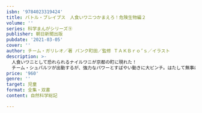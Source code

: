 ```yaml
---
isbn: '9784023319424'
title: バトル・ブレイブス　人食いワニつかまえろ！危険生物編２
volume: ''
series: 科学まんがシリーズ⑨
publisher: 朝日新聞出版
pubdate: '2021-03-05'
cover: ''
author: チーム・ガリレオ／著 パンク町田／監修 ＴＡＫＢｒｏ’ｓ／イラスト
description: >-
  人食いワニとして恐れられるナイルワニが京都の町に現れた！
  チーム・シュバルツが出動するが、強力なパワーとすばやい動きに大ピンチ。はたして無事に捕まえることができるのか？　ワニやデンキウナギなど、今回登場する動物の情報も満載！
price: '960'
genre: ''
target: 児童
format: 全集・双書
content: 自然科学総記

---
```

